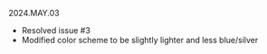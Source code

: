 2024.MAY.03
- Resolved issue #3
- Modified color scheme to be slightly lighter and less blue/silver
